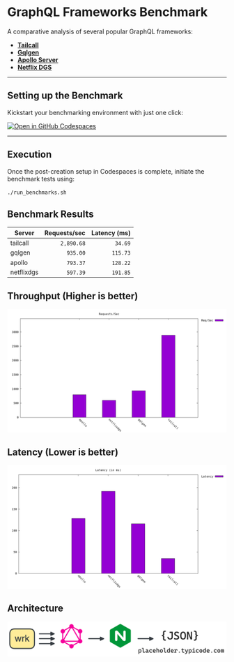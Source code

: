 
# GraphQL Frameworks Benchmark

A comparative analysis of several popular GraphQL frameworks:

- [**Tailcall**](https://tailcall.run/)
- [**Gqlgen** ](https://gqlgen.com/)
- [**Apollo Server**](https://new.apollographql.com/)
- [**Netflix DGS** ](https://netflix.github.io/dgs/)
---
## Setting up the Benchmark

Kickstart your benchmarking environment with just one click:

[![Open in GitHub Codespaces](https://github.com/codespaces/badge.svg)](https://codespaces.new/tailcallhq/graphql-benchmarks)

---

## Execution

Once the post-creation setup in Codespaces is complete, initiate the benchmark tests using:

```bash
./run_benchmarks.sh
```

## Benchmark Results
<!-- PERFORMANCE_RESULTS_START -->
| Server | Requests/sec | Latency (ms) |
|--------|--------------:|--------------:|
| tailcall | `2,890.68` | `34.69` |
| gqlgen | `935.00` | `115.73` |
| apollo | `793.37` | `128.22` |
| netflixdgs | `597.39` | `191.85` |

<!-- PERFORMANCE_RESULTS_END -->

## Throughput (Higher is better)
![Throughput Histogram](assets/req_sec_histogram.png)

## Latency (Lower is better)
![Latency Histogram](assets/latency_histogram.png)

## Architecture
![Architecture Diagram](assets/architecture.png)